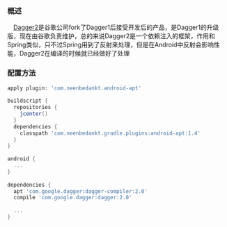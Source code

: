 ### 概述
　[Dagger2][1]是谷歌公司fork了Dagger1后接受开发后的产品，是Dagger1的升级版，现在由谷歌负责维护，总的来说Dagger2是一个依赖注入的框架，作用和Spring类似，只不过Spring用到了反射来处理，但是在Android中反射会影响性能，Dagger2在编译的时候就已经做好了处理
 
 ### 配置方法
 
``` gradle
apply plugin: 'com.neenbedankt.android-apt'
 
buildscript {
  repositories {
    jcenter()
  }
  dependencies {
    classpath 'com.neenbedankt.gradle.plugins:android-apt:1.4'
  }
}
 
android {
  ...
}
 
dependencies {
  apt 'com.google.dagger:dagger-compiler:2.0'
  compile 'com.google.dagger:dagger:2.0'
 
  ...
}
```



  [1]: https://github.com/google/dagger